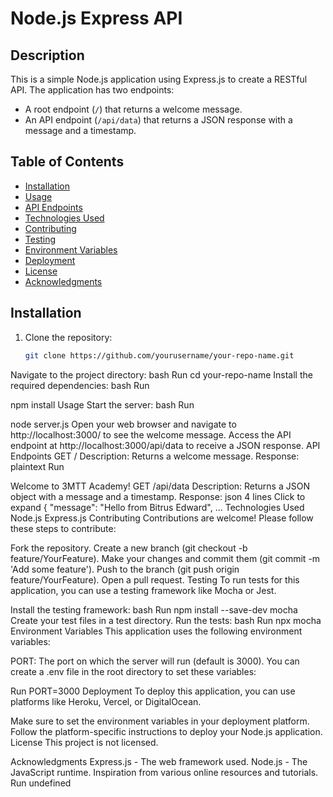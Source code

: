 # Node.js Express API

## Description

This is a simple Node.js application using Express.js to create a RESTful API. The application has two endpoints:
- A root endpoint (`/`) that returns a welcome message.
- An API endpoint (`/api/data`) that returns a JSON response with a message and a timestamp.

## Table of Contents

- [Installation](#installation)
- [Usage](#usage)
- [API Endpoints](#api-endpoints)
- [Technologies Used](#technologies-used)
- [Contributing](#contributing)
- [Testing](#testing)
- [Environment Variables](#environment-variables)
- [Deployment](#deployment)
- [License](#license)
- [Acknowledgments](#acknowledgments)

## Installation

1. Clone the repository:
   ```bash
   git clone https://github.com/yourusername/your-repo-name.git
Navigate to the project directory:
bash
Run
cd your-repo-name
Install the required dependencies:
bash
Run

npm install
Usage
Start the server:
bash
Run

node server.js
Open your web browser and navigate to http://localhost:3000/ to see the welcome message.
Access the API endpoint at http://localhost:3000/api/data to receive a JSON response.
API Endpoints
GET /
Description: Returns a welcome message.
Response:
plaintext
Run

Welcome to 3MTT Academy!
GET /api/data
Description: Returns a JSON object with a message and a timestamp.
Response:
json
4 lines
Click to expand
{
"message": "Hello from Bitrus Edward",
...
Technologies Used
Node.js
Express.js
Contributing
Contributions are welcome! Please follow these steps to contribute:

Fork the repository.
Create a new branch (git checkout -b feature/YourFeature).
Make your changes and commit them (git commit -m 'Add some feature').
Push to the branch (git push origin feature/YourFeature).
Open a pull request.
Testing
To run tests for this application, you can use a testing framework like Mocha or Jest.

Install the testing framework:
bash
Run
npm install --save-dev mocha
Create your test files in a test directory.
Run the tests:
bash
Run
npx mocha
Environment Variables
This application uses the following environment variables:

PORT: The port on which the server will run (default is 3000).
You can create a .env file in the root directory to set these variables:

Run
PORT=3000
Deployment
To deploy this application, you can use platforms like Heroku, Vercel, or DigitalOcean.

Make sure to set the environment variables in your deployment platform.
Follow the platform-specific instructions to deploy your Node.js application.
License
This project is not licensed.

Acknowledgments
Express.js - The web framework used.
Node.js - The JavaScript runtime.
Inspiration from various online resources and tutorials.
Run
undefined
